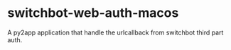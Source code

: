 # switchbot-web-auth-macos
A py2app application that handle the urlcallback from switchbot third part auth.
